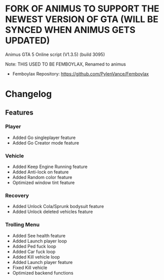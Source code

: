 # FORK OF ANIMUS TO SUPPORT THE NEWEST VERSION OF GTA (WILL BE SYNCED WHEN ANIMUS GETS UPDATED)
Animus GTA 5 Online script (V1.3.5)
(build 3095)

Note: THIS USED TO BE FEMBOYLAX, Renamed to animus

+ Femboylax Repository: https://github.com/PylenVance/Femboylax

# Changelog
## Features

### Player
- Added Go singleplayer feature
- Added Go Creator mode feature

### Vehicle
- Added Keep Engine Running feature
- Added Anti-lock on feature
- Added Random color feature
- Optimized window tint feature

### Recovery
- Added Unlock Cola/Sprunk bodysuit feature
- Added Unlock deleted vehicles feature

### Trolling Menu
- Added See health feature
- Added Launch player loop
- Added Ped fuck loop
- Added Car fuck loop
- Added Kill vehicle loop
- Added Launch player feature
- Fixed Kill vehicle
- Optimized backend functions
